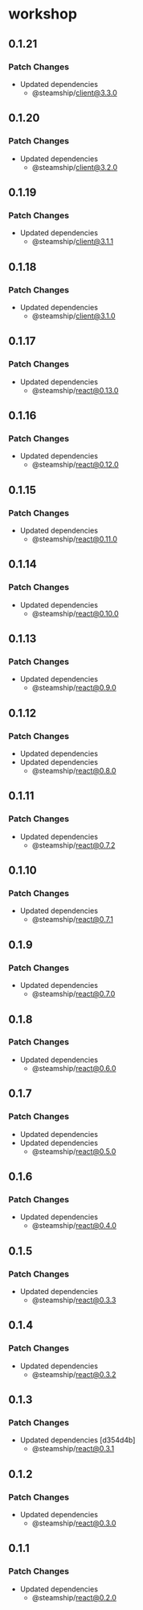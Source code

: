# workshop

## 0.1.21

### Patch Changes

- Updated dependencies
  - @steamship/client@3.3.0

## 0.1.20

### Patch Changes

- Updated dependencies
  - @steamship/client@3.2.0

## 0.1.19

### Patch Changes

- Updated dependencies
  - @steamship/client@3.1.1

## 0.1.18

### Patch Changes

- Updated dependencies
  - @steamship/client@3.1.0

## 0.1.17

### Patch Changes

- Updated dependencies
  - @steamship/react@0.13.0

## 0.1.16

### Patch Changes

- Updated dependencies
  - @steamship/react@0.12.0

## 0.1.15

### Patch Changes

- Updated dependencies
  - @steamship/react@0.11.0

## 0.1.14

### Patch Changes

- Updated dependencies
  - @steamship/react@0.10.0

## 0.1.13

### Patch Changes

- Updated dependencies
  - @steamship/react@0.9.0

## 0.1.12

### Patch Changes

- Updated dependencies
- Updated dependencies
  - @steamship/react@0.8.0

## 0.1.11

### Patch Changes

- Updated dependencies
  - @steamship/react@0.7.2

## 0.1.10

### Patch Changes

- Updated dependencies
  - @steamship/react@0.7.1

## 0.1.9

### Patch Changes

- Updated dependencies
  - @steamship/react@0.7.0

## 0.1.8

### Patch Changes

- Updated dependencies
  - @steamship/react@0.6.0

## 0.1.7

### Patch Changes

- Updated dependencies
- Updated dependencies
  - @steamship/react@0.5.0

## 0.1.6

### Patch Changes

- Updated dependencies
  - @steamship/react@0.4.0

## 0.1.5

### Patch Changes

- Updated dependencies
  - @steamship/react@0.3.3

## 0.1.4

### Patch Changes

- Updated dependencies
  - @steamship/react@0.3.2

## 0.1.3

### Patch Changes

- Updated dependencies [d354d4b]
  - @steamship/react@0.3.1

## 0.1.2

### Patch Changes

- Updated dependencies
  - @steamship/react@0.3.0

## 0.1.1

### Patch Changes

- Updated dependencies
  - @steamship/react@0.2.0
